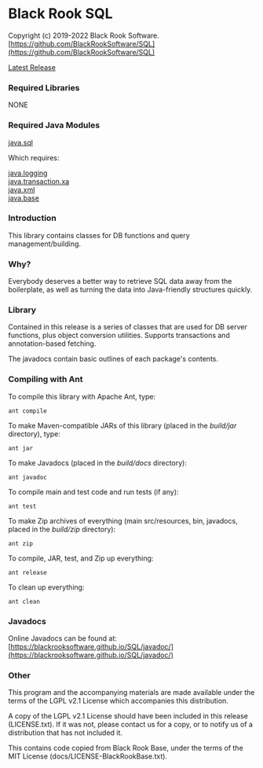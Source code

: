 # Black Rook SQL

Copyright (c) 2019-2022 Black Rook Software.  
[https://github.com/BlackRookSoftware/SQL](https://github.com/BlackRookSoftware/SQL)

[Latest Release](https://github.com/BlackRookSoftware/SQL/releases/latest)

### Required Libraries

NONE

### Required Java Modules

[java.sql](https://docs.oracle.com/en/java/javase/11/docs/api/java.sql/module-summary.html)  

Which requires:

[java.logging](https://docs.oracle.com/en/java/javase/11/docs/api/java.logging/module-summary.html)  
[java.transaction.xa](https://docs.oracle.com/en/java/javase/11/docs/api/java.transaction.xa/module-summary.html)  
[java.xml](https://docs.oracle.com/en/java/javase/11/docs/api/java.xml/module-summary.html)  
[java.base](https://docs.oracle.com/en/java/javase/11/docs/api/java.base/module-summary.html)  

### Introduction

This library contains classes for DB functions and query management/building.

### Why?

Everybody deserves a better way to retrieve SQL data away from the boilerplate, as well as
turning the data into Java-friendly structures quickly.

### Library

Contained in this release is a series of classes that are used for DB server functions, plus
object conversion utilities. Supports transactions and annotation-based fetching.

The javadocs contain basic outlines of each package's contents.

### Compiling with Ant

To compile this library with Apache Ant, type:

	ant compile

To make Maven-compatible JARs of this library (placed in the *build/jar* directory), type:

	ant jar

To make Javadocs (placed in the *build/docs* directory):

	ant javadoc

To compile main and test code and run tests (if any):

	ant test

To make Zip archives of everything (main src/resources, bin, javadocs, placed in the *build/zip* directory):

	ant zip

To compile, JAR, test, and Zip up everything:

	ant release

To clean up everything:

	ant clean
	
### Javadocs

Online Javadocs can be found at: [https://blackrooksoftware.github.io/SQL/javadoc/](https://blackrooksoftware.github.io/SQL/javadoc/)

### Other

This program and the accompanying materials are made available under the 
terms of the LGPL v2.1 License which accompanies this distribution.

A copy of the LGPL v2.1 License should have been included in this release (LICENSE.txt).
If it was not, please contact us for a copy, or to notify us of a distribution
that has not included it. 

This contains code copied from Black Rook Base, under the terms of the MIT License (docs/LICENSE-BlackRookBase.txt).
